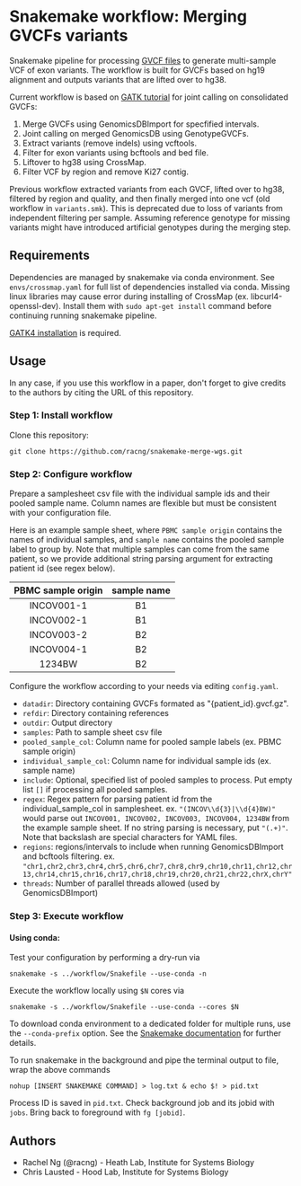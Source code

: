 # Snakemake workflow: Merging GVCFs variants
Snakemake pipeline for processing [GVCF files](https://gatk.broadinstitute.org/hc/en-us/articles/360035531812-GVCF-Genomic-Variant-Call-Format) to generate multi-sample VCF of exon variants. 
The workflow is built for GVCFs based on hg19 alignment and outputs variants that are lifted over to hg38. 

Current workflow is based on [GATK tutorial](https://gatk.broadinstitute.org/hc/en-us/articles/360035889971--How-to-Consolidate-GVCFs-for-joint-calling-with-GenotypeGVCFs) for joint calling on consolidated GVCFs:
1. Merge GVCFs using GenomicsDBImport for specfified intervals.
2. Joint calling on merged GenomicsDB using GenotypeGVCFs.
3. Extract variants (remove indels) using vcftools.
4. Filter for exon variants using bcftools and bed file.
5. Liftover to hg38 using CrossMap.
6. Filter VCF by region and remove Ki27 contig.

Previous workflow extracted variants from each GVCF, lifted over to hg38, filtered by region and quality, and then finally merged into one vcf (old workflow in `variants.smk`). This is deprecated due to loss of variants from independent filtering per sample. Assuming reference genotype for missing variants might have introduced artificial genotypes during the merging step. 

## Requirements 
Dependencies are managed by snakemake via conda environment. See `envs/crossmap.yaml` for full list of dependencies installed via conda. Missing linux libraries may cause error during installing of CrossMap (ex. libcurl4-openssl-dev). 
Install them with `sudo apt-get install` command before continuing running snakemake pipeline.

[GATK4 installation](https://gatk.broadinstitute.org/hc/en-us/articles/360036194592-Getting-started-with-GATK4) is required. 

## Usage
In any case, if you use this workflow in a paper, don't forget to give credits to the authors by citing the URL of this repository.

### Step 1: Install workflow

Clone this repository:
```
git clone https://github.com/racng/snakemake-merge-wgs.git
```

### Step 2: Configure workflow

Prepare a samplesheet csv file with the individual sample ids and their pooled sample name. Column names are flexible but must be consistent with your configuration file. 

Here is an example sample sheet, where `PBMC sample origin` contains the names of individual samples, and `sample name` contains the pooled sample label to group by. Note that multiple samples can come from the same patient, so we provide additional string parsing argument for extracting patient id (see regex below).

| PBMC sample origin | sample name |
| :---: | :---: |
| INCOV001-1 | B1 |
| INCOV002-1 | B1 |
| INCOV003-2 | B2 |
| INCOV004-1 | B2 |
| 1234BW | B2 |

Configure the workflow according to your needs via editing `config.yaml`.
- `datadir`: Directory containing GVCFs formated as "{patient_id}.gvcf.gz".
- `refdir`: Directory containing references
- `outdir`: Output directory 
- `samples`: Path to sample sheet csv file
- `pooled_sample_col`: Column name for pooled sample labels (ex. PBMC sample origin)
- `individual_sample_col`:  Column name for individual sample ids (ex. sample name)
- `include`: Optional, specified list of pooled samples to process. Put empty list `[]` if processing all pooled samples.
- `regex`: Regex pattern for parsing patient id from the individual_sample_col in samplesheet. 
ex. `"(INCOV\\d{3}|\\d{4}BW)"` would parse out `INCOV001, INCOV002, INCOV003, INCOV004, 1234BW` from the example sample sheet. If no string parsing is necessary, put `"(.+)"`. Note that backslash are special characters for YAML files.
- `regions`: regions/intervals to include when running GenomicsDBImport and bcftools filtering. 
ex. `"chr1,chr2,chr3,chr4,chr5,chr6,chr7,chr8,chr9,chr10,chr11,chr12,chr13,chr14,chr15,chr16,chr17,chr18,chr19,chr20,chr21,chr22,chrX,chrY"`
- `threads`: Number of parallel threads allowed (used by GenomicsDBImport)

### Step 3: Execute workflow

#### Using conda:

Test your configuration by performing a dry-run via

    snakemake -s ../workflow/Snakefile --use-conda -n

Execute the workflow locally using `$N` cores via

    snakemake -s ../workflow/Snakefile --use-conda --cores $N

To download conda environment to a dedicated folder for multiple runs, use the `--conda-prefix` option.
See the [Snakemake documentation](https://snakemake.readthedocs.io/en/stable/executable.html) for further details.

To run snakemake in the background and pipe the terminal output to file, wrap the above commands 

    nohup [INSERT SNAKEMAKE COMMAND] > log.txt & echo $! > pid.txt

Process ID is saved in `pid.txt`.
Check background job and its jobid with `jobs`. Bring back to foreground with `fg [jobid]`. 

## Authors

- Rachel Ng (@racng) - Heath Lab, Institute for Systems Biology
- Chris Lausted - Hood Lab, Institute for Systems Biology
